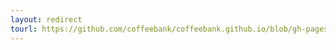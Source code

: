 ```yaml
---
layout: redirect
tourl: https://github.com/coffeebank/coffeebank.github.io/blob/gh-pages/_layouts/gran.js
---
```


